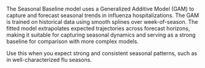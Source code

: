 The Seasonal Baseline model uses a Generalized Additive Model (GAM) to capture and forecast seasonal trends in influenza hospitalizations. The GAM is trained on historical data using smooth splines over week-of-season. The fitted model extrapolates expected trajectories across forecast horizons, making it suitable for capturing seasonal dynamics and serving as a strong baseline for comparison with more complex models.

Use this when you expect strong and consistent seasonal patterns, such as in well-characterized flu seasons.